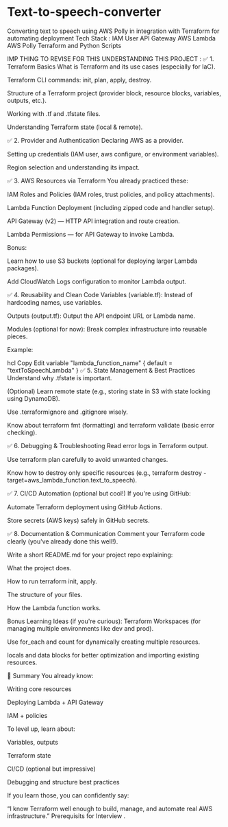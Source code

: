 # Text-to-speech-converter
Converting text to speech using AWS Polly in integration with Terraform for automating deployment 
Tech Stack :
IAM User
API Gateway
AWS Lambda
AWS Polly
Terraform and Python Scripts 

IMP THING TO REVISE FOR THIS UNDERSTANDING THIS PROJECT :
✅ 1. Terraform Basics
 What is Terraform and its use cases (especially for IaC).

 Terraform CLI commands: init, plan, apply, destroy.

 Structure of a Terraform project (provider block, resource blocks, variables, outputs, etc.).

 Working with .tf and .tfstate files.

 Understanding Terraform state (local & remote).

✅ 2. Provider and Authentication
 Declaring AWS as a provider.

 Setting up credentials (IAM user, aws configure, or environment variables).

 Region selection and understanding its impact.

✅ 3. AWS Resources via Terraform
You already practiced these:

 IAM Roles and Policies (IAM roles, trust policies, and policy attachments).

 Lambda Function Deployment (including zipped code and handler setup).

 API Gateway (v2) — HTTP API integration and route creation.

 Lambda Permissions — for API Gateway to invoke Lambda.

Bonus:

 Learn how to use S3 buckets (optional for deploying larger Lambda packages).

 Add CloudWatch Logs configuration to monitor Lambda output.

✅ 4. Reusability and Clean Code
 Variables (variable.tf): Instead of hardcoding names, use variables.

 Outputs (output.tf): Output the API endpoint URL or Lambda name.

 Modules (optional for now): Break complex infrastructure into reusable pieces.

Example:

hcl
Copy
Edit
variable "lambda_function_name" {
  default = "textToSpeechLambda"
}
✅ 5. State Management & Best Practices
 Understand why .tfstate is important.

 (Optional) Learn remote state (e.g., storing state in S3 with state locking using DynamoDB).

 Use .terraformignore and .gitignore wisely.

 Know about terraform fmt (formatting) and terraform validate (basic error checking).

✅ 6. Debugging & Troubleshooting
 Read error logs in Terraform output.

 Use terraform plan carefully to avoid unwanted changes.

 Know how to destroy only specific resources (e.g., terraform destroy -target=aws_lambda_function.text_to_speech).

✅ 7. CI/CD Automation (optional but cool!)
If you're using GitHub:

 Automate Terraform deployment using GitHub Actions.

 Store secrets (AWS keys) safely in GitHub secrets.

✅ 8. Documentation & Communication
 Comment your Terraform code clearly (you've already done this well!).

 Write a short README.md for your project repo explaining:

What the project does.

How to run terraform init, apply.

The structure of your files.

How the Lambda function works.

Bonus Learning Ideas (if you're curious):
 Terraform Workspaces (for managing multiple environments like dev and prod).

 Use for_each and count for dynamically creating multiple resources.

 locals and data blocks for better optimization and importing existing resources.

📌 Summary
You already know:

Writing core resources

Deploying Lambda + API Gateway

IAM + policies

To level up, learn about:

Variables, outputs

Terraform state

CI/CD (optional but impressive)

Debugging and structure best practices

If you learn those, you can confidently say:

“I know Terraform well enough to build, manage, and automate real AWS infrastructure.”
Prerequisits for Interview .
